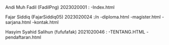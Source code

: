 Andi Muh Fadil (FadilPng) 2023020001 :
-Index.html

Fajar Siddiq (FajarSiddiq05) 2023020024 :/n
-diploma.html
-magister.html
-sarjana.html
-kontak.html

Hasyim Syahid Salihun (fufufafak) 2021020046 :
-TENTANG.HTML
-pendaftaran.html
